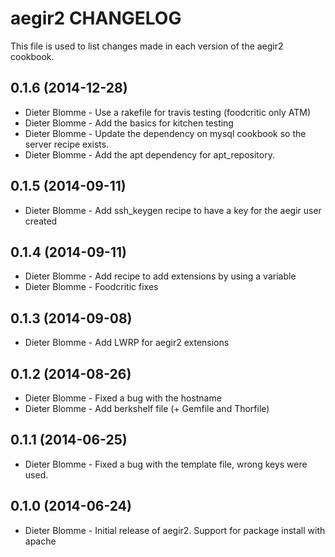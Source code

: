 aegir2 CHANGELOG
================

This file is used to list changes made in each version of the aegir2 cookbook.

0.1.6 (2014-12-28)
------------------
- Dieter Blomme - Use a rakefile for travis testing (foodcritic only ATM)
- Dieter Blomme - Add the basics for kitchen testing
- Dieter Blomme - Update the dependency on mysql cookbook so the server recipe exists.
- Dieter Blomme - Add the apt dependency for apt_repository.

0.1.5 (2014-09-11)
------------------
- Dieter Blomme - Add ssh_keygen recipe to have a key for the aegir user created

0.1.4 (2014-09-11)
------------------
- Dieter Blomme - Add recipe to add extensions by using a variable
- Dieter Blomme - Foodcritic fixes

0.1.3 (2014-09-08)
------------------
- Dieter Blomme - Add LWRP for aegir2 extensions

0.1.2 (2014-08-26)
------------------
- Dieter Blomme - Fixed a bug with the hostname
- Dieter Blomme - Add berkshelf file (+ Gemfile and Thorfile)

0.1.1 (2014-06-25)
------------------
- Dieter Blomme - Fixed a bug with the template file, wrong keys were used.

0.1.0 (2014-06-24)
------------------
- Dieter Blomme - Initial release of aegir2. Support for package install with apache
